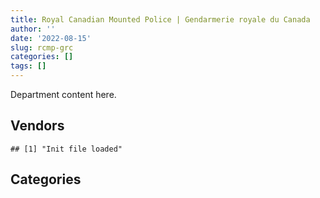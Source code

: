```yaml
---
title: Royal Canadian Mounted Police | Gendarmerie royale du Canada
author: ''
date: '2022-08-15'
slug: rcmp-grc
categories: []
tags: []
---
```


<script src="/rmarkdown-libs/htmlwidgets/htmlwidgets.js"></script>
<link href="/rmarkdown-libs/datatables-css/datatables-crosstalk.css" rel="stylesheet" />
<script src="/rmarkdown-libs/datatables-binding/datatables.js"></script>
<script src="/rmarkdown-libs/jquery/jquery-3.6.0.min.js"></script>
<link href="/rmarkdown-libs/dt-core-bootstrap/css/dataTables.bootstrap.min.css" rel="stylesheet" />
<link href="/rmarkdown-libs/dt-core-bootstrap/css/dataTables.bootstrap.extra.css" rel="stylesheet" />
<script src="/rmarkdown-libs/dt-core-bootstrap/js/jquery.dataTables.min.js"></script>
<script src="/rmarkdown-libs/dt-core-bootstrap/js/dataTables.bootstrap.min.js"></script>
<link href="/rmarkdown-libs/crosstalk/css/crosstalk.min.css" rel="stylesheet" />
<script src="/rmarkdown-libs/crosstalk/js/crosstalk.min.js"></script>
<script src="/rmarkdown-libs/htmlwidgets/htmlwidgets.js"></script>
<link href="/rmarkdown-libs/datatables-css/datatables-crosstalk.css" rel="stylesheet" />
<script src="/rmarkdown-libs/datatables-binding/datatables.js"></script>
<script src="/rmarkdown-libs/jquery/jquery-3.6.0.min.js"></script>
<link href="/rmarkdown-libs/dt-core-bootstrap/css/dataTables.bootstrap.min.css" rel="stylesheet" />
<link href="/rmarkdown-libs/dt-core-bootstrap/css/dataTables.bootstrap.extra.css" rel="stylesheet" />
<script src="/rmarkdown-libs/dt-core-bootstrap/js/jquery.dataTables.min.js"></script>
<script src="/rmarkdown-libs/dt-core-bootstrap/js/dataTables.bootstrap.min.js"></script>
<link href="/rmarkdown-libs/crosstalk/css/crosstalk.min.css" rel="stylesheet" />
<script src="/rmarkdown-libs/crosstalk/js/crosstalk.min.js"></script>

Department content here.

## Vendors

    ## [1] "Init file loaded"

<div id="htmlwidget-1" style="width:100%;height:auto;" class="datatables html-widget"></div>
<script type="application/json" data-for="htmlwidget-1">{"x":{"style":"bootstrap","filter":"none","vertical":false,"data":[["<a href=\"/vendors/1x1_architecture/\">1X1 ARCHITECTURE<\/a>","<a href=\"/vendors/3955788_canada/\">3955788 CANADA<\/a>","<a href=\"/vendors/3d_datacomm/\">3D DATACOMM<\/a>","<a href=\"/vendors/3m_canada_company/\">3M CANADA COMPANY<\/a>","<a href=\"/vendors/4_office_automation/\">4 OFFICE AUTOMATION<\/a>","<a href=\"/vendors/4plan_consulting/\">4PLAN CONSULTING<\/a>","<a href=\"/vendors/acart_communications/\">ACART COMMUNICATIONS<\/a>","<a href=\"/vendors/accenture/\">ACCENTURE<\/a>","<a href=\"/vendors/access_2_networks/\">ACCESS 2 NETWORKS<\/a>","<a href=\"/vendors/acklands_grainger/\">ACKLANDS GRAINGER<\/a>","<a href=\"/vendors/acme_future_security_controls/\">ACME FUTURE SECURITY CONTROLS<\/a>","<a href=\"/vendors/act/\">ACT<\/a>","<a href=\"/vendors/adapt_pharma_canada/\">ADAPT PHARMA CANADA<\/a>","<a href=\"/vendors/adga_group/\">ADGA GROUP<\/a>","<a href=\"/vendors/adobe/\">ADOBE<\/a>","<a href=\"/vendors/adrm_technology_consulting/\">ADRM TECHNOLOGY CONSULTING<\/a>","<a href=\"/vendors/advanced_business_interiors/\">ADVANCED BUSINESS INTERIORS<\/a>","<a href=\"/vendors/advanced_chippewa_technologies/\">ADVANCED CHIPPEWA TECHNOLOGIES<\/a>","<a href=\"/vendors/aecom/\">AECOM<\/a>","<a href=\"/vendors/aero_feu/\">AERO FEU<\/a>","<a href=\"/vendors/aero_supplies/\">AERO SUPPLIES<\/a>","<a href=\"/vendors/agilent/\">AGILENT<\/a>","<a href=\"/vendors/ainsworth/\">AINSWORTH<\/a>","<a href=\"/vendors/air_inuit/\">AIR INUIT<\/a>","<a href=\"/vendors/air_tindi/\">AIR TINDI<\/a>","<a href=\"/vendors/airboss_defense/\">AIRBOSS DEFENSE<\/a>","<a href=\"/vendors/airbus/\">AIRBUS<\/a>","<a href=\"/vendors/alliance_energy/\">ALLIANCE ENERGY<\/a>","<a href=\"/vendors/alpine_helicopters/\">ALPINE HELICOPTERS<\/a>","<a href=\"/vendors/altis_human_resources/\">ALTIS HUMAN RESOURCES<\/a>","<a href=\"/vendors/anixter_canada/\">ANIXTER CANADA<\/a>","<a href=\"/vendors/aon_reed_stenhouse/\">AON REED STENHOUSE<\/a>","<a href=\"/vendors/apparel_trimmings/\">APPAREL TRIMMINGS<\/a>","<a href=\"/vendors/applied_electonics/\">APPLIED ELECTONICS<\/a>","<a href=\"/vendors/aqua_lung_canada/\">AQUA LUNG CANADA<\/a>","<a href=\"/vendors/architecture_49/\">ARCHITECTURE 49<\/a>","<a href=\"/vendors/architecture_evoq/\">ARCHITECTURE EVOQ<\/a>","<a href=\"/vendors/artemp_personnel_services/\">ARTEMP PERSONNEL SERVICES<\/a>","<a href=\"/vendors/artex_sportswear/\">ARTEX SPORTSWEAR<\/a>","<a href=\"/vendors/asokan_business_interiors/\">ASOKAN BUSINESS INTERIORS<\/a>","<a href=\"/vendors/atco/\">ATCO<\/a>","<a href=\"/vendors/atlantic_business_interiors/\">ATLANTIC BUSINESS INTERIORS<\/a>","<a href=\"/vendors/avi_spl_canada/\">AVI SPL CANADA<\/a>","<a href=\"/vendors/baja_construction_canada/\">BAJA CONSTRUCTION CANADA<\/a>","<a href=\"/vendors/bargreen_ellingson/\">BARGREEN ELLINGSON<\/a>","<a href=\"/vendors/bc_hydro/\">BC HYDRO<\/a>","<a href=\"/vendors/bell_canada/\">BELL CANADA<\/a>","<a href=\"/vendors/bervin_construction/\">BERVIN CONSTRUCTION<\/a>","<a href=\"/vendors/bighorn_construction/\">BIGHORN CONSTRUCTION<\/a>","<a href=\"/vendors/bird_construction_company/\">BIRD CONSTRUCTION COMPANY<\/a>","<a href=\"/vendors/black_mcdonald/\">BLACK MCDONALD<\/a>","<a href=\"/vendors/blackberry/\">BLACKBERRY<\/a>","<a href=\"/vendors/bluewave_energy/\">BLUEWAVE ENERGY<\/a>","<a href=\"/vendors/bmc_software_canada/\">BMC SOFTWARE CANADA<\/a>","<a href=\"/vendors/bombardier/\">BOMBARDIER<\/a>","<a href=\"/vendors/bouthillette_parizeau/\">BOUTHILLETTE PARIZEAU<\/a>","<a href=\"/vendors/brawn_construction/\">BRAWN CONSTRUCTION<\/a>","<a href=\"/vendors/brook_construction/\">BROOK CONSTRUCTION<\/a>","<a href=\"/vendors/brookfield_asset_management/\">BROOKFIELD ASSET MANAGEMENT<\/a>","<a href=\"/vendors/brookfield_global_integrated_solutions/\">BROOKFIELD GLOBAL INTEGRATED SOLUTIONS<\/a>","<a href=\"/vendors/bureau_veritas_canada/\">BUREAU VERITAS CANADA<\/a>","<a href=\"/vendors/buttcon_east/\">BUTTCON EAST<\/a>","<a href=\"/vendors/cache_computer_consulting/\">CACHE COMPUTER CONSULTING<\/a>","<a href=\"/vendors/calian/\">CALIAN<\/a>","<a href=\"/vendors/canada_post/\">CANADA POST<\/a>","<a href=\"/vendors/canadian_bank_note_company/\">CANADIAN BANK NOTE COMPANY<\/a>","<a href=\"/vendors/canadian_corps_of_commissionaires/\">CANADIAN CORPS OF COMMISSIONAIRES<\/a>","<a href=\"/vendors/canadian_helicopters/\">CANADIAN HELICOPTERS<\/a>","<a href=\"/vendors/canadian_maritime_engineering/\">CANADIAN MARITIME ENGINEERING<\/a>","<a href=\"/vendors/canadian_north/\">CANADIAN NORTH<\/a>","<a href=\"/vendors/canon/\">CANON<\/a>","<a href=\"/vendors/cansel_survey_equipment/\">CANSEL SURVEY EQUIPMENT<\/a>","<a href=\"/vendors/carahsoft_technology/\">CARAHSOFT TECHNOLOGY<\/a>","<a href=\"/vendors/carswell/\">CARSWELL<\/a>","<a href=\"/vendors/cbci_telecom/\">CBCI TELECOM<\/a>","<a href=\"/vendors/ccr_construction/\">CCR CONSTRUCTION<\/a>","<a href=\"/vendors/cdw_canada/\">CDW CANADA<\/a>","<a href=\"/vendors/cgi/\">CGI<\/a>","<a href=\"/vendors/chandos_construction/\">CHANDOS CONSTRUCTION<\/a>","<a href=\"/vendors/charron_human_resources/\">CHARRON HUMAN RESOURCES<\/a>","<a href=\"/vendors/cima/\">CIMA<\/a>","<a href=\"/vendors/cistel_technology/\">CISTEL TECHNOLOGY<\/a>","<a href=\"/vendors/click_networks/\">CLICK NETWORKS<\/a>","<a href=\"/vendors/closereach/\">CLOSEREACH<\/a>","<a href=\"/vendors/cofomo/\">COFOMO<\/a>","<a href=\"/vendors/colliers_project_leaders/\">COLLIERS PROJECT LEADERS<\/a>","<a href=\"/vendors/colt_canada/\">COLT CANADA<\/a>","<a href=\"/vendors/commvault_systems/\">COMMVAULT SYSTEMS<\/a>","<a href=\"/vendors/compucom_canada/\">COMPUCOM CANADA<\/a>","<a href=\"/vendors/con_pro_industries_canada/\">CON PRO INDUSTRIES CANADA<\/a>","<a href=\"/vendors/construction_couture_tanguay/\">CONSTRUCTION COUTURE TANGUAY<\/a>","<a href=\"/vendors/construction_ric/\">CONSTRUCTION RIC<\/a>","<a href=\"/vendors/contract_community/\">CONTRACT COMMUNITY<\/a>","<a href=\"/vendors/coradix_technology_consulting/\">CORADIX TECHNOLOGY CONSULTING<\/a>","<a href=\"/vendors/cossette_communications/\">COSSETTE COMMUNICATIONS<\/a>","<a href=\"/vendors/ctoms/\">CTOMS<\/a>","<a href=\"/vendors/cubic_defense_applications/\">CUBIC DEFENSE APPLICATIONS<\/a>","<a href=\"/vendors/cummins_canada/\">CUMMINS CANADA<\/a>","<a href=\"/vendors/d4is_solutions/\">D4IS SOLUTIONS<\/a>","<a href=\"/vendors/dalian_enterprises/\">DALIAN ENTERPRISES<\/a>","<a href=\"/vendors/davtair_industries/\">DAVTAIR INDUSTRIES<\/a>","<a href=\"/vendors/decisive_technologies/\">DECISIVE TECHNOLOGIES<\/a>","<a href=\"/vendors/defran/\">DEFRAN<\/a>","<a href=\"/vendors/delco_automation/\">DELCO AUTOMATION<\/a>","<a href=\"/vendors/dell_computer/\">DELL COMPUTER<\/a>","<a href=\"/vendors/deloitte_and_touche/\">DELOITTE AND TOUCHE<\/a>","<a href=\"/vendors/dillon_consulting/\">DILLON CONSULTING<\/a>","<a href=\"/vendors/dls_technology/\">DLS TECHNOLOGY<\/a>","<a href=\"/vendors/donna_cona/\">DONNA CONA<\/a>","<a href=\"/vendors/draeger_canada/\">DRAEGER CANADA<\/a>","<a href=\"/vendors/dst_consulting_engineers/\">DST CONSULTING ENGINEERS<\/a>","<a href=\"/vendors/dymech_engineering/\">DYMECH ENGINEERING<\/a>","<a href=\"/vendors/dynabook_canada/\">DYNABOOK CANADA<\/a>","<a href=\"/vendors/ebsco_canada/\">EBSCO CANADA<\/a>","<a href=\"/vendors/eclipsys_solutions/\">ECLIPSYS SOLUTIONS<\/a>","<a href=\"/vendors/ecole_de_langues_abce/\">ECOLE DE LANGUES ABCE<\/a>","<a href=\"/vendors/ekos_research_associates/\">EKOS RESEARCH ASSOCIATES<\/a>","<a href=\"/vendors/ellisdon/\">ELLISDON<\/a>","<a href=\"/vendors/elsevier/\">ELSEVIER<\/a>","<a href=\"/vendors/emcon_services/\">EMCON SERVICES<\/a>","<a href=\"/vendors/emergent_biosolutions/\">EMERGENT BIOSOLUTIONS<\/a>","<a href=\"/vendors/empowered_networks/\">EMPOWERED NETWORKS<\/a>","<a href=\"/vendors/entrust/\">ENTRUST<\/a>","<a href=\"/vendors/eperformance/\">EPERFORMANCE<\/a>","<a href=\"/vendors/esri/\">ESRI<\/a>","<a href=\"/vendors/excel_human_resources/\">EXCEL HUMAN RESOURCES<\/a>","<a href=\"/vendors/exp_services/\">EXP SERVICES<\/a>","<a href=\"/vendors/fast_forward_french/\">FAST FORWARD FRENCH<\/a>","<a href=\"/vendors/fast_track_staffing/\">FAST TRACK STAFFING<\/a>","<a href=\"/vendors/fca_canada/\">FCA CANADA<\/a>","<a href=\"/vendors/felix_technology/\">FELIX TECHNOLOGY<\/a>","<a href=\"/vendors/first_air/\">FIRST AIR<\/a>","<a href=\"/vendors/flightsafety_canada/\">FLIGHTSAFETY CANADA<\/a>","<a href=\"/vendors/flynn_canada/\">FLYNN CANADA<\/a>","<a href=\"/vendors/ford_motor_company/\">FORD MOTOR COMPANY<\/a>","<a href=\"/vendors/fort_garry_fire_truck/\">FORT GARRY FIRE TRUCK<\/a>","<a href=\"/vendors/fujitsu/\">FUJITSU<\/a>","<a href=\"/vendors/gamble_technologies/\">GAMBLE TECHNOLOGIES<\/a>","<a href=\"/vendors/gap_wireless/\">GAP WIRELESS<\/a>","<a href=\"/vendors/gartner/\">GARTNER<\/a>","<a href=\"/vendors/gateway_mechanical_services/\">GATEWAY MECHANICAL SERVICES<\/a>","<a href=\"/vendors/gdi_services/\">GDI SERVICES<\/a>","<a href=\"/vendors/general_electric_canada/\">GENERAL ELECTRIC CANADA<\/a>","<a href=\"/vendors/general_motors/\">GENERAL MOTORS<\/a>","<a href=\"/vendors/genesis_integration/\">GENESIS INTEGRATION<\/a>","<a href=\"/vendors/gfl_environmental/\">GFL ENVIRONMENTAL<\/a>","<a href=\"/vendors/gilmore_reproductions/\">GILMORE REPRODUCTIONS<\/a>","<a href=\"/vendors/glasshouse_systems/\">GLASSHOUSE SYSTEMS<\/a>","<a href=\"/vendors/global_knowledge/\">GLOBAL KNOWLEDGE<\/a>","<a href=\"/vendors/global_upholstery/\">GLOBAL UPHOLSTERY<\/a>","<a href=\"/vendors/government_of_the_nwt/\">GOVERNMENT OF THE NWT<\/a>","<a href=\"/vendors/graham_construction/\">GRAHAM CONSTRUCTION<\/a>","<a href=\"/vendors/grand_toy/\">GRAND TOY<\/a>","<a href=\"/vendors/graybridge_international_consulting/\">GRAYBRIDGE INTERNATIONAL CONSULTING<\/a>","<a href=\"/vendors/great_slave_helicopters/\">GREAT SLAVE HELICOPTERS<\/a>","<a href=\"/vendors/greendale_resources/\">GREENDALE RESOURCES<\/a>","<a href=\"/vendors/haworth/\">HAWORTH<\/a>","<a href=\"/vendors/hewlett_packard/\">HEWLETT PACKARD<\/a>","<a href=\"/vendors/hipperson_construction/\">HIPPERSON CONSTRUCTION<\/a>","<a href=\"/vendors/hitrac/\">HITRAC<\/a>","<a href=\"/vendors/honeywell/\">HONEYWELL<\/a>","<a href=\"/vendors/horizant/\">HORIZANT<\/a>","<a href=\"/vendors/human_logistics/\">HUMAN LOGISTICS<\/a>","<a href=\"/vendors/hypertec/\">HYPERTEC<\/a>","<a href=\"/vendors/hyundai_auto_canada/\">HYUNDAI AUTO CANADA<\/a>","<a href=\"/vendors/ibiska_telecom/\">IBISKA TELECOM<\/a>","<a href=\"/vendors/ibm_canada/\">IBM CANADA<\/a>","<a href=\"/vendors/illumina_canada/\">ILLUMINA CANADA<\/a>","<a href=\"/vendors/imperial_oil/\">IMPERIAL OIL<\/a>","<a href=\"/vendors/industra_construction/\">INDUSTRA CONSTRUCTION<\/a>","<a href=\"/vendors/info_tech_research_group/\">INFO TECH RESEARCH GROUP<\/a>","<a href=\"/vendors/inland_audio_visual/\">INLAND AUDIO VISUAL<\/a>","<a href=\"/vendors/insa/\">INSA<\/a>","<a href=\"/vendors/integra_networks/\">INTEGRA NETWORKS<\/a>","<a href=\"/vendors/integrated_distribution_systems/\">INTEGRATED DISTRIBUTION SYSTEMS<\/a>","<a href=\"/vendors/interactive_audio_visual/\">INTERACTIVE AUDIO VISUAL<\/a>","<a href=\"/vendors/international_reporting/\">INTERNATIONAL REPORTING<\/a>","<a href=\"/vendors/interworks_contracting/\">INTERWORKS CONTRACTING<\/a>","<a href=\"/vendors/inukshuk_construction/\">INUKSHUK CONSTRUCTION<\/a>","<a href=\"/vendors/ipss/\">IPSS<\/a>","<a href=\"/vendors/iron_mountain/\">IRON MOUNTAIN<\/a>","<a href=\"/vendors/island_west_coast_developments/\">ISLAND WEST COAST DEVELOPMENTS<\/a>","<a href=\"/vendors/itex/\">ITEX<\/a>","<a href=\"/vendors/jht_defense/\">JHT DEFENSE<\/a>","<a href=\"/vendors/johnson_controls_canada/\">JOHNSON CONTROLS CANADA<\/a>","<a href=\"/vendors/jp2g_consultants/\">JP2G CONSULTANTS<\/a>","<a href=\"/vendors/k_rite_construction/\">K RITE CONSTRUCTION<\/a>","<a href=\"/vendors/kaycom/\">KAYCOM<\/a>","<a href=\"/vendors/kenn_borek_air/\">KENN BOREK AIR<\/a>","<a href=\"/vendors/keysight_technologies_canada/\">KEYSIGHT TECHNOLOGIES CANADA<\/a>","<a href=\"/vendors/kone/\">KONE<\/a>","<a href=\"/vendors/konica_minolta_business_solutions/\">KONICA MINOLTA BUSINESS SOLUTIONS<\/a>","<a href=\"/vendors/kpmg/\">KPMG<\/a>","<a href=\"/vendors/kudlik_construction/\">KUDLIK CONSTRUCTION<\/a>","<a href=\"/vendors/l_p_royer/\">L P ROYER<\/a>","<a href=\"/vendors/l3harris/\">L3HARRIS<\/a>","<a href=\"/vendors/language_research_development_group/\">LANGUAGE RESEARCH DEVELOPMENT GROUP<\/a>","<a href=\"/vendors/lansdowne_technologies/\">LANSDOWNE TECHNOLOGIES<\/a>","<a href=\"/vendors/larry_penner_enterprises/\">LARRY PENNER ENTERPRISES<\/a>","<a href=\"/vendors/laurentian_technologies/\">LAURENTIAN TECHNOLOGIES<\/a>","<a href=\"/vendors/laval_fortin/\">LAVAL FORTIN<\/a>","<a href=\"/vendors/lear_construction/\">LEAR CONSTRUCTION<\/a>","<a href=\"/vendors/lengkeek_vessel_engineering/\">LENGKEEK VESSEL ENGINEERING<\/a>","<a href=\"/vendors/levaero_aviation/\">LEVAERO AVIATION<\/a>","<a href=\"/vendors/levitt_safety/\">LEVITT SAFETY<\/a>","<a href=\"/vendors/life_technologies/\">LIFE TECHNOLOGIES<\/a>","<a href=\"/vendors/lloyd_libke_law_enforcement_sales/\">LLOYD LIBKE LAW ENFORCEMENT SALES<\/a>","<a href=\"/vendors/m_d_charlton/\">M D CHARLTON<\/a>","<a href=\"/vendors/manitoba_hydro/\">MANITOBA HYDRO<\/a>","<a href=\"/vendors/maplesoft_consulting/\">MAPLESOFT CONSULTING<\/a>","<a href=\"/vendors/maxxam_analytics/\">MAXXAM ANALYTICS<\/a>","<a href=\"/vendors/med_eng_holdings/\">MED ENG HOLDINGS<\/a>","<a href=\"/vendors/mega_tech/\">MEGA TECH<\/a>","<a href=\"/vendors/meggitt/\">MEGGITT<\/a>","<a href=\"/vendors/mercury_marine/\">MERCURY MARINE<\/a>","<a href=\"/vendors/metalcraft_marine/\">METALCRAFT MARINE<\/a>","<a href=\"/vendors/michel_bastarache_societe_professionnelle/\">MICHEL BASTARACHE SOCIETE PROFESSIONNELLE<\/a>","<a href=\"/vendors/microsoft_canada/\">MICROSOFT CANADA<\/a>","<a href=\"/vendors/mid_canada_mod_center/\">MID CANADA MOD CENTER<\/a>","<a href=\"/vendors/millbrook_tactical/\">MILLBROOK TACTICAL<\/a>","<a href=\"/vendors/mindwire_systems/\">MINDWIRE SYSTEMS<\/a>","<a href=\"/vendors/ministry_of_finance/\">MINISTRY OF FINANCE<\/a>","<a href=\"/vendors/mishkumi_technologies/\">MISHKUMI TECHNOLOGIES<\/a>","<a href=\"/vendors/mitsubishi_motor_sales/\">MITSUBISHI MOTOR SALES<\/a>","<a href=\"/vendors/mnp/\">MNP<\/a>","<a href=\"/vendors/mobile_resource_group/\">MOBILE RESOURCE GROUP<\/a>","<a href=\"/vendors/modis_canada/\">MODIS CANADA<\/a>","<a href=\"/vendors/morneau_shepell/\">MORNEAU SHEPELL<\/a>","<a href=\"/vendors/morpho_canada/\">MORPHO CANADA<\/a>","<a href=\"/vendors/morrison_hershfield/\">MORRISON HERSHFIELD<\/a>","<a href=\"/vendors/motorola_solutions_canada/\">MOTOROLA SOLUTIONS CANADA<\/a>","<a href=\"/vendors/mts_allstream/\">MTS ALLSTREAM<\/a>","<a href=\"/vendors/mustang_survival/\">MUSTANG SURVIVAL<\/a>","<a href=\"/vendors/national_arts_centre/\">NATIONAL ARTS CENTRE<\/a>","<a href=\"/vendors/nattiq/\">NATTIQ<\/a>","<a href=\"/vendors/ndl_construction/\">NDL CONSTRUCTION<\/a>","<a href=\"/vendors/niche_technology/\">NICHE TECHNOLOGY<\/a>","<a href=\"/vendors/nisha_techonologies/\">NISHA TECHONOLOGIES<\/a>","<a href=\"/vendors/nissan_canada/\">NISSAN CANADA<\/a>","<a href=\"/vendors/nitam_solutions/\">NITAM SOLUTIONS<\/a>","<a href=\"/vendors/norr/\">NORR<\/a>","<a href=\"/vendors/northwestel/\">NORTHWESTEL<\/a>","<a href=\"/vendors/nova_networks/\">NOVA NETWORKS<\/a>","<a href=\"/vendors/nrns/\">NRNS<\/a>","<a href=\"/vendors/nuix_north_america/\">NUIX NORTH AMERICA<\/a>","<a href=\"/vendors/number_ten_architectural_group/\">NUMBER TEN ARCHITECTURAL GROUP<\/a>","<a href=\"/vendors/ogilvy_montreal/\">OGILVY MONTREAL<\/a>","<a href=\"/vendors/olin/\">OLIN<\/a>","<a href=\"/vendors/onx_enterprise_solutions/\">ONX ENTERPRISE SOLUTIONS<\/a>","<a href=\"/vendors/openframe_technologies/\">OPENFRAME TECHNOLOGIES<\/a>","<a href=\"/vendors/opentext/\">OPENTEXT<\/a>","<a href=\"/vendors/oracle_canada/\">ORACLE CANADA<\/a>","<a href=\"/vendors/orangutech/\">ORANGUTECH<\/a>","<a href=\"/vendors/otis_elevator/\">OTIS ELEVATOR<\/a>","<a href=\"/vendors/pacific_safety_products/\">PACIFIC SAFETY PRODUCTS<\/a>","<a href=\"/vendors/pal_aerospace/\">PAL AEROSPACE<\/a>","<a href=\"/vendors/paladin_group/\">PALADIN GROUP<\/a>","<a href=\"/vendors/panasonic/\">PANASONIC<\/a>","<a href=\"/vendors/patlon_aircraft_industries/\">PATLON AIRCRAFT INDUSTRIES<\/a>","<a href=\"/vendors/pattison_sign_group/\">PATTISON SIGN GROUP<\/a>","<a href=\"/vendors/pcl_constructors/\">PCL CONSTRUCTORS<\/a>","<a href=\"/vendors/peerless_garments/\">PEERLESS GARMENTS<\/a>","<a href=\"/vendors/penn_construction_canada/\">PENN CONSTRUCTION CANADA<\/a>","<a href=\"/vendors/persistent_systems/\">PERSISTENT SYSTEMS<\/a>","<a href=\"/vendors/peter_j_kindree_architect/\">PETER J KINDREE ARCHITECT<\/a>","<a href=\"/vendors/phaselock_systems_international/\">PHASELOCK SYSTEMS INTERNATIONAL<\/a>","<a href=\"/vendors/piche_bros_contracting/\">PICHE BROS CONTRACTING<\/a>","<a href=\"/vendors/pitney_bowes/\">PITNEY BOWES<\/a>","<a href=\"/vendors/podolinsky_equipment/\">PODOLINSKY EQUIPMENT<\/a>","<a href=\"/vendors/polaris_industries/\">POLARIS INDUSTRIES<\/a>","<a href=\"/vendors/pomerleau/\">POMERLEAU<\/a>","<a href=\"/vendors/pricewaterhouse_coopers/\">PRICEWATERHOUSE COOPERS<\/a>","<a href=\"/vendors/printers_plus/\">PRINTERS PLUS<\/a>","<a href=\"/vendors/promaxis/\">PROMAXIS<\/a>","<a href=\"/vendors/proquest/\">PROQUEST<\/a>","<a href=\"/vendors/prosci_canada/\">PROSCI CANADA<\/a>","<a href=\"/vendors/purelogic/\">PURELOGIC<\/a>","<a href=\"/vendors/purespirit_solutions/\">PURESPIRIT SOLUTIONS<\/a>","<a href=\"/vendors/qmr/\">QMR<\/a>","<a href=\"/vendors/quintet_consulting/\">QUINTET CONSULTING<\/a>","<a href=\"/vendors/quorex_construction_services/\">QUOREX CONSTRUCTION SERVICES<\/a>","<a href=\"/vendors/r_e_gilmore_investments/\">R E GILMORE INVESTMENTS<\/a>","<a href=\"/vendors/rampart_international/\">RAMPART INTERNATIONAL<\/a>","<a href=\"/vendors/raymond_chabot_grant_thornton/\">RAYMOND CHABOT GRANT THORNTON<\/a>","<a href=\"/vendors/redi_form_construction/\">REDI FORM CONSTRUCTION<\/a>","<a href=\"/vendors/republic_architecture/\">REPUBLIC ARCHITECTURE<\/a>","<a href=\"/vendors/revision_military/\">REVISION MILITARY<\/a>","<a href=\"/vendors/rogers/\">ROGERS<\/a>","<a href=\"/vendors/rohde_schwarz_canada/\">ROHDE SCHWARZ CANADA<\/a>","<a href=\"/vendors/rosborough_boats/\">ROSBOROUGH BOATS<\/a>","<a href=\"/vendors/saba_software/\">SABA SOFTWARE<\/a>","<a href=\"/vendors/sap/\">SAP<\/a>","<a href=\"/vendors/sas_institute/\">SAS INSTITUTE<\/a>","<a href=\"/vendors/sasktel/\">SASKTEL<\/a>","<a href=\"/vendors/scalar_decisions/\">SCALAR DECISIONS<\/a>","<a href=\"/vendors/schoeler_heaton_architects/\">SCHOELER HEATON ARCHITECTS<\/a>","<a href=\"/vendors/sdl_international_canada/\">SDL INTERNATIONAL CANADA<\/a>","<a href=\"/vendors/sensus_communication_solutions/\">SENSUS COMMUNICATION SOLUTIONS<\/a>","<a href=\"/vendors/sepw_architecture/\">SEPW ARCHITECTURE<\/a>","<a href=\"/vendors/sharp_electronics/\">SHARP ELECTRONICS<\/a>","<a href=\"/vendors/shaw_cable/\">SHAW CABLE<\/a>","<a href=\"/vendors/shell_canada_products/\">SHELL CANADA PRODUCTS<\/a>","<a href=\"/vendors/shi_canada/\">SHI CANADA<\/a>","<a href=\"/vendors/si_systems/\">SI SYSTEMS<\/a>","<a href=\"/vendors/siemens/\">SIEMENS<\/a>","<a href=\"/vendors/simex_defence/\">SIMEX DEFENCE<\/a>","<a href=\"/vendors/smiths_detection/\">SMITHS DETECTION<\/a>","<a href=\"/vendors/snc_lavalin/\">SNC LAVALIN<\/a>","<a href=\"/vendors/softchoice/\">SOFTCHOICE<\/a>","<a href=\"/vendors/solotech/\">SOLOTECH<\/a>","<a href=\"/vendors/somos/\">SOMOS<\/a>","<a href=\"/vendors/st_john_ambulance/\">ST JOHN AMBULANCE<\/a>","<a href=\"/vendors/st_joseph_print_group/\">ST JOSEPH PRINT GROUP<\/a>","<a href=\"/vendors/stantec/\">STANTEC<\/a>","<a href=\"/vendors/stoneworks_technologies/\">STONEWORKS TECHNOLOGIES<\/a>","<a href=\"/vendors/subaru_canada/\">SUBARU CANADA<\/a>","<a href=\"/vendors/summit_canada_distributors/\">SUMMIT CANADA DISTRIBUTORS<\/a>","<a href=\"/vendors/super_channel_international/\">SUPER CHANNEL INTERNATIONAL<\/a>","<a href=\"/vendors/sutherland_excavating/\">SUTHERLAND EXCAVATING<\/a>","<a href=\"/vendors/systematix_solutions/\">SYSTEMATIX SOLUTIONS<\/a>","<a href=\"/vendors/systemscope/\">SYSTEMSCOPE<\/a>","<a href=\"/vendors/tankatek/\">TANKATEK<\/a>","<a href=\"/vendors/taurus_contractors/\">TAURUS CONTRACTORS<\/a>","<a href=\"/vendors/teknion/\">TEKNION<\/a>","<a href=\"/vendors/telecom_computer_services/\">TELECOM COMPUTER SERVICES<\/a>","<a href=\"/vendors/telus_canada/\">TELUS CANADA<\/a>","<a href=\"/vendors/tenaquip/\">TENAQUIP<\/a>","<a href=\"/vendors/teramach_technologies/\">TERAMACH TECHNOLOGIES<\/a>","<a href=\"/vendors/tervita/\">TERVITA<\/a>","<a href=\"/vendors/tes_contract_services/\">TES CONTRACT SERVICES<\/a>","<a href=\"/vendors/testforce_systems/\">TESTFORCE SYSTEMS<\/a>","<a href=\"/vendors/tetra_tech/\">TETRA TECH<\/a>","<a href=\"/vendors/thales/\">THALES<\/a>","<a href=\"/vendors/the_fia_group_4083261_canada/\">THE FIA GROUP 4083261 CANADA<\/a>","<a href=\"/vendors/the_halifax_computer_consulting_group/\">THE HALIFAX COMPUTER CONSULTING GROUP<\/a>","<a href=\"/vendors/the_it_broker/\">THE IT BROKER<\/a>","<a href=\"/vendors/the_mathworks/\">THE MATHWORKS<\/a>","<a href=\"/vendors/the_right_door_consulting/\">THE RIGHT DOOR CONSULTING<\/a>","<a href=\"/vendors/the_vcan_group/\">THE VCAN GROUP<\/a>","<a href=\"/vendors/thermo_fisher_scientific/\">THERMO FISHER SCIENTIFIC<\/a>","<a href=\"/vendors/thomas_schmidt/\">THOMAS SCHMIDT<\/a>","<a href=\"/vendors/thomson_reuters/\">THOMSON REUTERS<\/a>","<a href=\"/vendors/thyssenkrupp_elevator/\">THYSSENKRUPP ELEVATOR<\/a>","<a href=\"/vendors/tiree/\">TIREE<\/a>","<a href=\"/vendors/titan_boats/\">TITAN BOATS<\/a>","<a href=\"/vendors/toromont/\">TOROMONT<\/a>","<a href=\"/vendors/toshiba_canada/\">TOSHIBA CANADA<\/a>","<a href=\"/vendors/totem_offisource/\">TOTEM OFFISOURCE<\/a>","<a href=\"/vendors/toyota_canada/\">TOYOTA CANADA<\/a>","<a href=\"/vendors/tpg_technology_consultants/\">TPG TECHNOLOGY CONSULTANTS<\/a>","<a href=\"/vendors/transpolar_technology/\">TRANSPOLAR TECHNOLOGY<\/a>","<a href=\"/vendors/transwest_air/\">TRANSWEST AIR<\/a>","<a href=\"/vendors/trm_technologies/\">TRM TECHNOLOGIES<\/a>","<a href=\"/vendors/troy_life_fire_safety/\">TROY LIFE FIRE SAFETY<\/a>","<a href=\"/vendors/tyco_integrated_fire_security/\">TYCO INTEGRATED FIRE SECURITY<\/a>","<a href=\"/vendors/ultra_electronics/\">ULTRA ELECTRONICS<\/a>","<a href=\"/vendors/unisource/\">UNISOURCE<\/a>","<a href=\"/vendors/united_rentals_of_canada/\">UNITED RENTALS OF CANADA<\/a>","<a href=\"/vendors/universal_helicopters/\">UNIVERSAL HELICOPTERS<\/a>","<a href=\"/vendors/universite_laval/\">UNIVERSITE LAVAL<\/a>","<a href=\"/vendors/university_of_alberta/\">UNIVERSITY OF ALBERTA<\/a>","<a href=\"/vendors/university_of_ottawa/\">UNIVERSITY OF OTTAWA<\/a>","<a href=\"/vendors/university_of_regina/\">UNIVERSITY OF REGINA<\/a>","<a href=\"/vendors/uqsuq/\">UQSUQ<\/a>","<a href=\"/vendors/valard_construction/\">VALARD CONSTRUCTION<\/a>","<a href=\"/vendors/vcm_construction/\">VCM CONSTRUCTION<\/a>","<a href=\"/vendors/vector_aerospace/\">VECTOR AEROSPACE<\/a>","<a href=\"/vendors/veritaaq_technology_house/\">VERITAAQ TECHNOLOGY HOUSE<\/a>","<a href=\"/vendors/visiontec/\">VISIONTEC<\/a>","<a href=\"/vendors/vmware/\">VMWARE<\/a>","<a href=\"/vendors/vwr_international/\">VWR INTERNATIONAL<\/a>","<a href=\"/vendors/waste_connections_of_canada/\">WASTE CONNECTIONS OF CANADA<\/a>","<a href=\"/vendors/waste_management_of_canada/\">WASTE MANAGEMENT OF CANADA<\/a>","<a href=\"/vendors/watchguard_video/\">WATCHGUARD VIDEO<\/a>","<a href=\"/vendors/waters/\">WATERS<\/a>","<a href=\"/vendors/wesco_distribution_canada/\">WESCO DISTRIBUTION CANADA<\/a>","<a href=\"/vendors/westbury_national_show_systems/\">WESTBURY NATIONAL SHOW SYSTEMS<\/a>","<a href=\"/vendors/westower_communications/\">WESTOWER COMMUNICATIONS<\/a>","<a href=\"/vendors/wildstone_construction/\">WILDSTONE CONSTRUCTION<\/a>","<a href=\"/vendors/wolters_kluwer/\">WOLTERS KLUWER<\/a>","<a href=\"/vendors/woodward_s_oil/\">WOODWARD S OIL<\/a>","<a href=\"/vendors/workdynamics_technologies/\">WORKDYNAMICS TECHNOLOGIES<\/a>","<a href=\"/vendors/world_fuel_services/\">WORLD FUEL SERVICES<\/a>","<a href=\"/vendors/wsp/\">WSP<\/a>","<a href=\"/vendors/xerox/\">XEROX<\/a>","<a href=\"/vendors/yamaha_motors_canada/\">YAMAHA MOTORS CANADA<\/a>","<a href=\"/vendors/zodiac_hurricane_technologies/\">ZODIAC HURRICANE TECHNOLOGIES<\/a>","<a href=\"/vendors/zycom/\">ZYCOM<\/a>"],[null,null,"$    10,519.00","$ 1,848,744.09","$    44,449.05","$    80,479.46",null,null,null,"$   453,215.37","$    20,061.75",null,"$ 2,214,452.80","$   617,119.89",null,null,"$   173,163.55","$   336,121.14","$    56,932.50","$    11,304.35",null,"$    21,201.90","$    14,409.50",null,null,null,"$ 9,171,581.12","$   299,412.75",null,"$    16,900.40","$   330,439.78","$   390,247.37","$ 1,557,881.72","$    35,091.06","$    23,520.00","$   231,304.06","$    41,468.53",null,"$ 1,080,192.77","$   348,143.83","$   321,714.00",null,"$    28,866.37",null,null,"$     2,342.08","$ 9,575,615.85","$ 3,675,000.00","$   344,823.17",null,"$   172,179.58",null,"$   314,581.95","$   567,836.79","$    95,291.28",null,null,null,"$   275,375.05","$   401,247.93",null,null,"$ 1,178,762.99","$    70,668.67",null,null,"$61,314,385.83","$   199,856.93",null,"$   108,549.28","$       839.87",null,"$   488,334.87","$    38,083.26",null,"$   568,459.68","$   242,454.36","$   841,959.91",null,null,null,"$   282,961.59","$   586,703.20",null,"$   690,323.24",null,"$ 2,361,287.37","$   533,845.34","$   112,188.09",null,null,"$ 2,875,037.17","$   280,154.72","$ 1,983,428.20","$ 1,853,225.97","$   512,660.25","$    38,094.70","$    17,278.75","$   292,025.19","$   427,976.24","$    16,921.74","$ 1,288,287.61","$   183,625.00",null,"$   961,678.16",null,null,null,"$    11,799.67",null,"$     7,572.58",null,null,"$   108,346.46","$   785,774.77","$   108,956.91","$    84,690.39",null,null,"$    89,324.51",null,null,"$   213,614.20","$    36,169.66","$   609,088.45","$    37,506.93","$     5,886.24","$    73,392.21",null,"$11,330,659.62","$   229,935.26",null,"$   350,911.15","$    14,589.75","$39,529,011.08",null,"$    11,191.00","$    56,516.95",null,"$ 2,006,964.18","$   140,442.74","$   419,038.26",null,"$20,953,098.09","$ 2,258,415.27","$    52,975.77","$   490,644.75","$    87,102.40","$    91,339.33","$   267,962.78","$ 5,047,783.41","$ 5,248,395.81","$    53,216.86",null,"$    20,511.79",null,"$   200,754.69","$    78,219.07",null,null,"$    37,879.45","$    17,991.86",null,"$ 5,102,152.46","$ 1,078,974.20","$   284,861.12","$ 5,087,698.66","$    89,324.31","$   481,423.24","$   246,207.82",null,"$   249,587.10",null,"$    27,279.30","$    44,062.36","$   191,610.84",null,"$ 3,049,186.21","$ 2,248,605.27","$    11,838.45","$    61,105.62","$ 4,098,032.70","$   145,454.43","$    28,678.66","$    87,688.61",null,"$ 1,648,457.56","$    24,673.06",null,null,null,"$   205,909.17","$   954,186.17",null,"$    36,554.96","$ 2,691,639.12","$   736,270.79","$   481,025.49","$    44,216.27","$   101,937.55","$ 1,123,683.34","$   404,840.07",null,"$ 1,526,882.47","$   144,337.50","$ 1,496,324.87","$    39,653.00","$ 2,919,417.49","$     7,207.50","$ 1,368,360.45","$     7,929.60","$   423,044.18","$ 1,871,312.42",null,"$    79,296.31",null,"$ 2,295,165.69","$ 2,019,120.03",null,"$   529,403.08","$ 4,984,426.08","$ 2,719,929.91","$   279,723.58","$ 1,478,690.03",null,null,"$ 2,242,879.33","$ 1,154,053.59","$   728,309.93","$    13,839.00","$52,131,441.57","$ 6,123,793.60","$    61,274.65",null,"$   102,634.48","$   451,433.54","$ 1,248,273.19","$ 7,286,433.62","$ 2,492,283.26",null,"$   199,475.47","$    18,763.50","$   144,455.33","$ 1,618,530.85",null,"$   140,743.66","$   226,000.00","$   883,595.27","$   257,309.25","$   247,781.42","$    36,765.40","$ 1,894,071.98","$    25,234.22",null,"$ 2,071,402.70","$    51,853.82","$   638,243.62","$ 2,779,853.65","$   136,326.50","$    16,127.99","$ 3,833,236.92","$   374,743.73",null,"$   331,016.70","$   239,870.90","$    33,652.53","$ 4,369,315.35","$    14,993.87","$   108,285.97","$ 1,186,924.85",null,"$   179,031.92","$     4,466.96",null,"$    21,299.29",null,"$    54,172.59","$   179,149.36",null,null,"$ 4,484,616.54","$   801,606.42","$ 1,848,220.58",null,"$   367,699.50","$   205,848.04",null,"$    51,094.86","$     6,428.91","$    24,838.49","$    63,700.26","$   597,991.88",null,"$   844,397.66",null,"$   297,170.15",null,null,"$ 1,126,804.37","$    12,642.90","$    18,713.75","$     1,552.57",null,"$ 8,266,789.37","$     1,384.62",null,"$ 2,262,650.77",null,"$   624,202.89",null,"$   425,245.72",null,"$   196,104.87","$ 2,657,696.15","$   889,215.39","$ 1,534,781.64","$ 2,645,127.30","$   142,799.29","$   259,716.23","$   506,837.22","$     5,387.71","$   172,394.25","$ 1,240,979.07","$   410,266.73","$ 5,409,523.85","$ 1,619,395.13","$    15,988.67","$ 1,034,270.81","$    32,650.80","$    94,339.18","$   791,331.52",null,"$    65,909.29",null,null,"$    94,918.60",null,null,"$   619,798.36","$   306,709.07",null,"$   339,571.58","$     4,429.63","$ 2,418,704.98","$   555,128.21","$   103,991.54","$    38,449.46","$    17,407.73","$ 7,903,743.32","$    65,555.46","$    26,831.00",null,"$    63,306.92",null,null,"$ 1,002,716.71","$    67,383.93",null,null,null,null,null,"$   177,669.05","$   265,035.53","$ 1,891,462.50","$ 1,848,269.12",null,"$ 1,339,553.90","$    21,746.93","$ 1,422,230.18","$    31,533.82",null,"$   115,901.43","$ 1,481,346.18",null,"$    56,609.71",null,"$   391,249.56",null,"$    15,255.00",null,"$    10,477.36",null,"$    75,990.99","$   271,946.38","$   115,251.01",null,"$    13,261.50"],["$    86,568.78","$    79,495.43",null,"$ 1,848,744.09","$    63,345.08",null,"$    76,840.00","$    24,860.00","$    10,644.60","$   119,796.66",null,null,"$   203,733.10","$   456,153.04","$    11,299.72","$    77,637.52","$   110,805.28","$   370,435.10","$   522,206.16","$   104,501.77",null,"$   564,219.11",null,"$   285,071.27","$    47,800.24",null,"$ 9,035,430.54",null,null,"$   716,157.42","$   203,949.79","$   336,730.99","$ 1,557,279.49","$    32,216.97","$    41,437.23","$   121,089.17","$   207,342.64",null,"$   949,936.82",null,"$   368,876.95",null,"$   154,856.64",null,null,"$     2,342.08","$12,856,594.86",null,"$ 1,104,039.09","$   254,961.50","$   138,931.86",null,"$   414,888.11",null,null,"$    20,177.39",null,"$   468,229.18","$   275,375.05","$   800,252.58",null,"$ 1,869,160.10","$ 1,328,347.00","$   784,636.15",null,null,"$74,856,248.92","$   221,699.83","$    31,615.50","$ 3,082,277.34","$     3,738.45",null,"$   677,748.61",null,"$    34,381.27",null,"$   419,239.56","$   186,459.82",null,null,"$    11,336.54","$   398,899.34",null,"$    45,186.06","$ 1,339,321.59",null,"$ 2,247,471.32","$    45,335.90",null,null,"$ 2,012,062.50","$ 2,875,037.17","$    46,820.38","$ 2,283,945.51",null,"$   838,488.77",null,"$    31,608.90","$   146,412.63","$   427,976.24",null,"$ 3,475,848.18","$    17,313.86",null,"$ 1,295,615.63",null,null,null,null,"$   349,933.41",null,null,null,"$   120,795.97","$ 1,608,937.16","$   150,680.29","$    46,647.67","$ 4,165,784.20","$    16,542.89","$   844,512.85",null,null,"$   249,671.71","$    47,119.02","$ 1,192,980.66","$    37,506.93","$    48,600.55","$   101,770.30",null,"$ 8,545,529.96","$   141,533.41","$   103,152.95","$   871,961.42","$    64,903.65","$31,357,992.02",null,null,null,"$    39,319.23","$ 3,299,622.26","$   215,617.42","$   517,154.61","$    10,392.90","$26,705,224.21","$ 2,723,054.54","$   215,745.30","$   164,755.25","$    75,074.44","$   175,923.41","$   272,102.36","$ 4,457,424.24",null,"$    36,573.15",null,"$     7,129.82","$    59,045.74","$   302,999.24","$    47,267.67",null,null,"$    49,530.05","$    18,300.35",null,"$ 4,347,283.43","$   780,756.42","$   284,861.12","$ 3,393,643.99","$   189,261.40","$   553,840.36",null,null,"$   187,133.37",null,"$    18,919.27",null,"$    97,583.42",null,"$ 3,109,569.71","$ 2,236,284.14","$   377,592.03","$   211,013.07","$ 6,338,059.05","$   391,986.62","$    11,550.04","$    73,553.44","$    40,205.40","$ 1,648,457.56",null,null,null,null,"$   290,280.84","$    23,876.33","$    29,688.75","$   503,738.72","$ 5,528,612.88","$   158,691.62","$   616,605.83",null,null,"$ 2,888,340.99","$ 3,143,970.75","$    68,998.82","$ 1,047,287.01","$   776,680.01","$ 1,829,905.91","$   378,038.18","$ 3,405,955.97","$     7,207.50","$   366,361.28","$    15,768.39","$   228,595.06","$ 2,772,035.76","$    16,712.28","$   149,307.09","$    24,998.99","$ 2,295,165.69","$ 1,531,597.77",null,"$   610,058.96","$ 3,748,538.60","$   195,790.21","$   190,948.58","$   233,071.79","$    15,015.00","$    24,627.25","$ 2,751,954.88","$ 1,154,053.59","$   503,660.67",null,"$53,185,356.99",null,"$   122,620.27",null,"$   148,103.85","$   507,862.73","$ 1,248,273.19","$ 8,357,300.49","$   763,108.31","$   129,501.86","$   536,540.67",null,"$    57,528.95","$ 1,669,475.61","$     4,547.18","$    54,075.00",null,"$ 1,441,237.33",null,"$   247,781.42","$    27,800.69","$ 3,010,340.12","$   500,043.77",null,"$   260,491.35","$   103,826.57","$   610,161.77","$ 5,657,990.22",null,"$    63,648.29","$ 8,388,581.36","$   822,614.56","$   822,232.14",null,"$   226,083.08","$    98,665.32",null,"$    16,698.79","$   108,559.30","$ 1,146,296.92",null,"$    49,096.32","$    14,996.02","$     8,781.48","$     4,568.53","$    21,016.25","$    11,921.75","$   256,077.13",null,"$    46,188.75","$ 1,544,555.15","$   790,308.57","$ 1,378,144.70",null,"$ 1,069,169.45","$    70,210.54",null,"$   130,416.96","$    71,107.62",null,null,"$   568,911.88",null,"$   844,397.66","$   326,692.12","$   401,730.02",null,"$   199,215.78","$   912,030.66",null,"$    45,235.23","$   775,651.41","$    10,447.98","$ 8,218,907.43",null,"$    61,377.87","$   611,765.94","$    31,500.00","$   359,291.64","$    61,650.25","$   224,855.96","$     3,944.63","$    70,932.02","$ 2,078,366.26","$    53,292.68","$ 1,326,523.49","$ 1,436,584.59",null,"$   598,338.89","$   822,608.49","$    19,611.28",null,"$ 1,625,128.39","$   418,355.63","$ 1,414,036.81","$   629,134.81","$    13,302.51",null,"$    20,000.00","$   101,875.15","$ 1,119,208.71",null,null,null,null,null,null,null,"$   841,511.77","$   380,341.14",null,"$   285,688.58","$     4,429.63","$ 2,943,713.44","$   206,458.77","$    22,896.23","$    87,411.15","$   313,285.46","$ 3,163,341.87","$    28,839.20","$    19,770.75",null,null,null,"$    15,454.95","$   801,806.89","$    36,261.23",null,null,"$   520,234.43","$     1,584.00",null,"$ 2,706,070.88","$   388,900.74",null,"$ 1,848,269.12","$   108,792.97","$   310,796.98","$   274,011.31","$   190,693.80","$    24,607.46",null,"$   115,901.43","$ 2,304,337.85","$   506,717.23","$    88,543.38",null,"$   737,318.23",null,null,null,"$    10,836.70","$   142,705.44","$    68,752.31","$   661,790.63","$   335,736.09",null,null],["$   212,551.24","$ 2,909,532.85","$   166,100.02","$ 1,853,809.14","$    97,830.41",null,null,"$   391,920.16",null,"$   127,684.81",null,"$    36,532.02","$ 1,596,281.13","$   611,313.50",null,"$   120,833.62","$   225,791.43","$   157,720.28","$   580,934.51","$    18,605.85","$    72,005.37","$   655,208.42",null,null,"$    26,018.99","$    40,347.78","$   811,075.94","$   167,601.00",null,"$ 1,191,425.52","$    19,742.76","$   274,847.13","$ 1,471,705.33","$   320,062.58","$    25,427.97","$   471,662.09","$   207,910.70","$   247,217.64","$ 1,234,214.43",null,null,"$    23,583.94","$    70,772.64",null,null,"$     2,348.50","$10,663,250.33",null,null,"$   174,447.35","$   149,631.50",null,"$   220,068.68",null,"$    21,601.25","$    54,300.91","$   421,161.87","$ 3,356,007.93","$   276,129.50","$   431,925.72",null,"$ 3,000,493.84","$ 1,664,453.61","$ 2,223,049.90","$    12,317.00","$   480,608.92","$68,681,207.25","$   200,404.48","$    14,375.00",null,"$    24,174.06","$    23,584.85","$   779,130.56",null,"$    26,143.75",null,"$   394,240.46","$   292,392.33",null,null,"$    20,085.75","$   792,668.23",null,"$    45,685.36","$ 1,495,788.78","$    99,907.50","$ 1,694,545.51","$   321,205.59",null,null,null,null,null,"$ 2,113,271.45",null,"$   554,877.23",null,null,"$   385,560.00","$   299,105.08",null,"$   156,124.08",null,"$    31,083.40","$ 1,169,282.13","$     2,255.70","$    15,171.38",null,null,null,null,null,"$    75,389.06","$   110,567.59","$ 1,594,147.88","$   132,347.20","$    62,705.01","$ 7,706,940.31","$     4,273.86","$   732,093.10",null,null,"$   823,198.83","$    36,765.72","$   628,910.51",null,"$    59,078.54","$    81,865.89",null,"$ 8,468,249.83","$   168,652.51","$    25,932.37","$   874,350.36",null,"$31,020,602.49",null,null,"$    19,355.00","$   138,967.25","$ 1,242,722.52","$   150,281.07","$   569,027.52","$    19,633.96","$31,806,780.61","$ 1,899,712.12","$   210,892.21","$   606,002.39","$     6,363.69","$    92,992.77","$   289,059.11",null,null,"$    53,194.72","$     9,282.46","$    25,073.48","$ 1,176,372.82","$   106,187.55","$    76,899.48","$ 2,657,629.06","$    82,846.05","$    82,773.50","$     7,150.14","$   110,728.70","$   777,639.27","$    64,827.74","$   285,641.56","$ 4,194,652.10",null,"$   232,668.97",null,"$   210,074.10","$    26,526.15","$    19,520.91","$ 1,260,609.93",null,"$    11,371.06",null,null,"$    21,719.04",null,null,null,"$    89,377.83",null,"$    73,754.96",null,"$ 1,652,973.88",null,null,"$    12,611.70","$    17,449.95","$   398,613.32",null,null,"$ 1,268,755.87","$ 1,914,446.79","$   936,342.50","$    10,259.55","$   178,033.28",null,"$ 2,896,254.25","$ 3,152,584.37","$   123,856.88","$ 1,726,630.93","$   297,127.26","$ 1,747,856.25","$ 3,039,083.82","$ 3,505,039.75","$     2,409.08","$   367,365.01","$    38,799.57","$   242,955.26","$ 4,413,262.54",null,"$   173,427.55",null,"$ 1,175,879.41","$ 1,248,522.38","$    20,846.47","$   242,856.90","$   631,637.32","$    77,381.59","$    72,871.95","$   657,585.34","$   230,884.62",null,"$ 4,399,419.47","$ 1,394,755.30","$   711,994.78","$    45,539.00","$35,308,442.82",null,"$   260,701.49","$    60,768.01",null,null,"$ 1,251,693.12","$12,161,054.91","$ 2,481,357.56",null,"$   616,269.00",null,"$    43,530.58","$ 1,765,662.22","$   694,381.05","$    73,500.00",null,"$ 1,779,229.50","$    83,823.58","$   221,306.14",null,"$   376,683.90","$   489,488.50","$    16,091.46","$ 1,383,094.97",null,"$   777,388.41","$ 6,021,098.06",null,"$    87,609.04","$16,166,816.66","$     8,194.05","$ 3,306,999.62",null,"$   215,870.43","$   366,337.70",null,"$    50,341.86",null,"$ 1,406,919.72","$ 3,474,120.27","$ 6,240,738.63","$     4,293.76","$    28,110.58","$    17,280.80","$    65,834.75","$   653,454.34","$   353,523.52","$    24,831.75","$     7,631.01","$   444,510.66","$   216,809.81","$ 1,665,064.20","$    39,550.00","$   981,283.12","$    70,402.90","$    22,602.70","$   130,774.27","$    71,302.43","$   388,810.86",null,"$   574,073.56","$     2,468.20","$   887,099.33",null,"$   402,830.65","$    21,312.93","$    65,801.37","$   707,939.64",null,"$    45,359.16","$   943,150.88","$    18,881.17","$ 6,989,324.78",null,"$    46,920.79","$    59,235.25",null,"$   796,761.72","$    73,340.85",null,"$    29,463.94","$    13,704.48","$   604,412.67","$   789,532.73","$ 1,253,861.89","$   856,046.96","$    10,445.42","$   738,566.10","$ 1,586,987.69",null,null,"$   631,945.88","$   100,623.74","$ 1,506,277.73","$   543,627.53",null,null,"$ 3,360,000.00","$    95,455.62","$ 1,271,950.72",null,null,"$ 4,247,713.65","$   256,670.08",null,"$    16,580.93",null,"$ 1,150,352.21","$   567,886.20",null,"$   427,444.64","$     4,441.77","$ 2,729,242.07","$   452,803.36","$    50,622.65",null,"$   103,134.49","$ 2,113,454.60","$ 2,142,515.62","$    80,795.00",null,null,"$   227,344.76",null,"$   860,417.05",null,null,"$    13,007.30",null,null,"$    14,972.50","$ 2,589,014.69","$   389,966.22",null,null,"$ 1,614,699.30","$   167,962.19",null,"$ 1,004,160.46",null,null,"$    87,323.00","$   977,790.30","$ 1,278,834.25","$    14,125.91","$    11,132.57","$   682,997.66",null,"$    15,255.00","$    11,933.71","$    10,836.70","$   174,100.63","$     7,489.58","$   974,560.19","$   218,946.46",null,null],["$   838,313.78","$     7,949.54","$   471,035.77","$ 1,848,744.09","$   100,803.66",null,null,"$ 1,363,289.81",null,"$   252,577.66",null,null,"$   324,387.72","$   609,643.25",null,"$   100,608.78","$   231,741.54","$   416,936.95","$   579,347.26",null,"$    10,057.00","$   404,783.13",null,null,null,"$    23,659.38","$   889,658.82","$   168,027.65","$    11,857.97","$ 1,188,170.26","$    92,259.11","$   107,969.92","$ 1,146,652.02","$   614,236.24","$    32,602.09","$   501,388.63","$   207,342.64","$   369,813.28","$ 1,398,058.84",null,null,null,"$   276,089.07","$    31,011.90","$    13,190.62","$     2,342.08","$19,951,022.80",null,null,null,"$   118,673.31","$    15,820.00","$    62,806.42","$   160,853.22","$   943,356.74",null,"$    35,096.82","$ 3,252,588.15","$   275,375.05","$   714,751.48","$    22,730.40","$ 2,992,295.77","$ 2,853,905.51","$ 3,638,712.83",null,"$   786,646.89","$45,844,832.08","$   199,856.93","$   127,424.00",null,"$   250,630.55","$    19,297.41","$ 1,093,703.87",null,"$   234,322.52",null,"$   747,799.71","$   186,459.82","$   570,095.02","$    26,442.00","$    25,617.03","$   885,560.36","$    28,335.76","$    45,560.53","$ 1,039,825.60",null,"$ 3,375,648.72",null,null,"$ 7,733,153.40",null,null,null,"$ 1,445,318.18",null,"$   305,646.40",null,null,null,"$   255,372.78",null,"$ 9,470,353.61",null,"$    65,772.21","$ 1,131,618.80","$    11,435.16","$    67,707.91","$    88,476.02","$    65,243.94",null,null,"$    19,155.00","$   825,657.50","$    44,643.09","$   816,396.87","$   103,504.45","$    69,558.77","$16,164,129.83","$    28,355.10","$   171,760.00","$   435,022.00","$    33,872.20","$    85,537.53","$    36,665.26","$ 2,255,238.87","$    19,072.14","$    51,680.95","$    46,833.75","$    77,574.50","$ 8,233,186.10","$   120,442.50",null,"$   863,993.23","$   147,483.00","$44,319,004.09","$    14,666.40",null,"$   281,436.65","$     4,915.91","$ 2,614,631.93","$   163,143.70","$   545,972.32",null,"$21,593,125.16","$ 1,656,140.46","$    99,322.20","$ 1,048,297.98","$   172,749.61","$    10,435.30","$   246,882.10",null,null,"$    41,603.87","$   108,782.79",null,null,"$    42,454.09",null,"$ 3,540,272.29",null,"$    46,112.44","$    31,284.55",null,"$ 1,037,316.91",null,null,"$ 4,726,350.89",null,"$    64,923.47",null,"$   669,863.99","$    48,900.40","$   788,582.76","$ 4,183,604.34",null,"$    22,534.69","$    84,517.81",null,"$   283,123.18",null,"$    37,800.00",null,"$    33,083.08",null,"$     6,045.49",null,"$     4,516.32",null,"$    14,516.42","$    55,459.94",null,"$   414,156.16",null,null,"$ 1,265,289.32","$ 2,334,963.06","$   654,481.55","$     8,240.10","$   306,519.56","$   365,068.42",null,"$ 3,143,970.75",null,"$ 1,395,867.53","$   974,933.16","$ 1,863,234.51","$ 2,508,798.80","$ 4,045,949.74",null,"$   366,361.28","$   212,828.47","$   314,696.98","$ 3,458,930.13","$    45,676.87","$ 1,165,637.06",null,null,"$ 1,718,244.11",null,"$   152,858.32","$    13,401.45","$    72,392.28","$    40,040.89","$   151,979.09","$    73,615.38",null,"$ 4,330,645.05","$ 1,467,377.68","$   163,990.28",null,"$49,548,512.70",null,"$   182,541.82",null,null,null,"$ 1,248,273.19","$ 1,626,576.78","$ 1,386,012.90",null,"$   530,016.95","$    59,809.25","$   180,335.39","$   979,120.89","$   381,178.22",null,null,"$ 1,523,353.79",null,null,null,"$ 2,579,427.28","$ 1,072,969.28",null,"$ 1,960,244.06",null,"$   156,379.22","$ 4,792,498.89",null,"$   107,887.04","$15,411,987.68","$    82,070.55",null,null,"$    31,648.93","$   171,419.40",null,"$     7,171.60",null,"$ 1,790,987.78","$ 3,532,183.56","$13,637,718.01","$    99,416.74","$    30,731.58","$    20,210.73","$   183,696.24","$   246,583.38","$   658,557.21","$     2,800.32","$    26,531.59","$ 5,677,222.97","$    30,977.71","$ 2,145,430.36",null,"$    74,504.74","$    70,210.54",null,"$   130,416.96","$   494,166.02","$   147,146.65",null,"$ 5,873,795.28","$   900,892.50","$ 1,155,164.56",null,"$   401,730.02","$    13,424.40","$   830,847.54","$   908,157.46",null,"$    45,235.23","$   903,448.38","$    19,961.70","$ 6,666,300.68",null,null,"$   137,986.33","$    24,373.66","$ 1,929,728.80",null,null,"$   117,801.84",null,"$   633,835.46","$    19,224.87","$    80,746.08","$    26,321.90","$    18,874.15","$   469,318.45","$ 1,412,927.14",null,null,null,"$   216,948.82","$ 2,092,568.03","$   592,757.84","$    35,668.41","$    15,352.11",null,null,"$   419,540.13","$    10,500.00","$   148,196.76","$ 4,698,228.73","$   697,630.14",null,null,"$    23,730.00","$ 1,147,209.17","$   505,097.88","$    26,162.50","$   138,960.31","$     4,429.63","$ 1,946,629.04","$   898,151.71","$    63,124.31",null,"$     1,121.28","$ 3,191,654.34","$ 3,112,303.63",null,"$    18,747.94",null,null,null,"$ 1,466,339.10","$   505,312.85","$    18,458.52",null,null,null,null,"$ 2,685,925.34","$   253,990.18",null,null,"$   913,349.68","$   536,181.18",null,"$   192,201.03",null,"$    54,865.03",null,"$ 1,115,100.00","$ 1,077,408.51",null,null,"$   541,209.28","$   997,085.90",null,null,"$     3,181.03","$    96,390.91","$    40,252.38","$ 1,087,772.99","$   222,006.19","$   448,588.58",null]],"container":"<table class=\"table table-striped table-hover row-border order-column display\">\n  <thead>\n    <tr>\n      <th>Vendor<\/th>\n      <th>2017-2018<\/th>\n      <th>2018-2019<\/th>\n      <th>2019-2020<\/th>\n      <th>2020-2021<\/th>\n    <\/tr>\n  <\/thead>\n<\/table>","options":{"order":[[4,"desc"]],"pageLength":10,"autoWidth":true,"columnDefs":[],"orderClasses":false}},"evals":[],"jsHooks":[]}</script>

## Categories

<div id="htmlwidget-2" style="width:100%;height:auto;" class="datatables html-widget"></div>
<script type="application/json" data-for="htmlwidget-2">{"x":{"style":"bootstrap","filter":"none","vertical":false,"data":[["<a href=\"/categories/1_facilities_and_construction/\">1_facilities_and_construction<\/a>","<a href=\"/categories/10_office_management/\">10_office_management<\/a>","<a href=\"/categories/2_professional_services/\">2_professional_services<\/a>","<a href=\"/categories/3_information_technology/\">3_information_technology<\/a>","<a href=\"/categories/4_medical/\">4_medical<\/a>","<a href=\"/categories/5_transportation_and_logistics/\">5_transportation_and_logistics<\/a>","<a href=\"/categories/6_industrial_products_and_services/\">6_industrial_products_and_services<\/a>","<a href=\"/categories/7_travel/\">7_travel<\/a>","<a href=\"/categories/8_security_and_protection/\">8_security_and_protection<\/a>","<a href=\"/categories/9_human_capital/\">9_human_capital<\/a>",null],["$121,517,437.2","$  8,174,480.7","$ 26,639,905.1","$180,317,100.4","$  4,236,863.8","$116,624,602.9","$ 37,690,703.4","$  1,831,945.1","$ 75,471,512.6","$  5,691,022.8","$    295,544.8"],["$133,528,343.5","$ 10,414,571.6","$ 31,044,468.1","$173,884,354.0","$  4,823,115.2","$120,635,328.1","$ 35,564,006.3","$  1,413,969.8","$ 83,314,320.0","$  7,123,552.6","$    586,377.9"],["$108,152,011.8","$  5,852,812.9","$ 32,571,488.6","$148,989,706.4","$  5,251,180.7","$111,777,949.6","$ 42,461,366.5","$    512,830.9","$ 77,821,582.9","$  6,811,053.2","$    432,417.5"],["$119,155,095.1","$  8,752,480.8","$ 38,699,088.6","$195,871,510.5","$  6,844,771.8","$112,227,846.5","$ 39,710,423.9","$    171,753.1","$ 53,842,018.9","$  5,608,441.9",null]],"container":"<table class=\"table table-striped table-hover row-border order-column display\">\n  <thead>\n    <tr>\n      <th>Category<\/th>\n      <th>2017-2018<\/th>\n      <th>2018-2019<\/th>\n      <th>2019-2020<\/th>\n      <th>2020-2021<\/th>\n    <\/tr>\n  <\/thead>\n<\/table>","options":{"order":[[4,"desc"]],"pageLength":20,"autoWidth":true,"columnDefs":[],"orderClasses":false,"lengthMenu":[10,20,25,50,100]}},"evals":[],"jsHooks":[]}</script>
